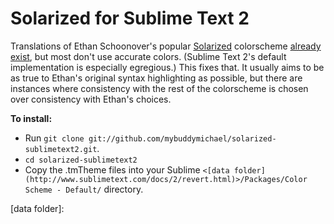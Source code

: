 Solarized for Sublime Text 2
============================

Translations of Ethan Schoonover's popular [Solarized][] colorscheme
[already exist][textmate-solarized], but most don't use accurate colors.
(Sublime Text 2's default implementation is especially egregious.) This
fixes that. It usually aims to be as true to Ethan's original syntax
highlighting as possible, but there are instances where consistency with
the rest of the colorscheme is chosen over consistency with Ethan's
choices.

**To install:**
- Run `git clone git://github.com/mybuddymichael/solarized-sublimetext2.git`.
- `cd solarized-sublimetext2`
- Copy the .tmTheme files into your Sublime
  `<[data folder](http://www.sublimetext.com/docs/2/revert.html)>/Packages/Color
  Scheme - Default/` directory.


[Solarized]: http://ethanschoonover.com/solarized
[textmate-solarized]: https://github.com/deplorableword/textmate-solarized
[data folder]: 
